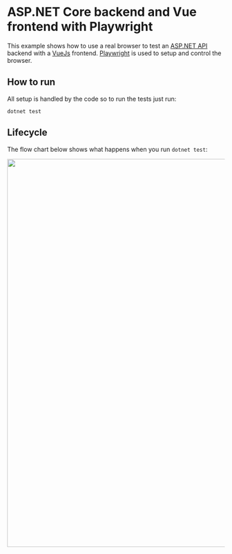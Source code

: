 # ASP.NET Core backend and Vue frontend with Playwright
This example shows how to use a real browser to test an [ASP.NET API](https://learn.microsoft.com/en-us/aspnet/core/tutorials/min-web-api?view=aspnetcore-7.0&tabs=visual-studio) backend with a [VueJs](https://vuejs.org/) frontend. [Playwright](https://playwright.dev/dotnet/) is used to setup and control the browser.

## How to run
All setup is handled by the code so to run the tests just run:
```
dotnet test
```

## Lifecycle
The flow chart below shows what happens when you run `dotnet test`:

<img src="/Media/PlaywrightTestsFlowChart.drawio.svg" height="900" />
